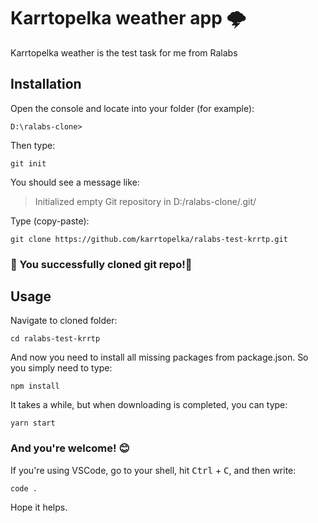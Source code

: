 # Karrtopelka weather app 🌩

Karrtopelka weather is the test task for me from Ralabs

## Installation

Open the console and locate into your folder (for example):

```shell
D:\ralabs-clone>
```

Then type:

```shell
git init
```

You should see a message like:

> Initialized empty Git repository in D:/ralabs-clone/.git/

Type (copy-paste):

```shell
git clone https://github.com/karrtopelka/ralabs-test-krrtp.git
```

### 🎉 You successfully cloned git repo!🎊

## Usage

Navigate to cloned folder:

```shell
cd ralabs-test-krrtp
```

And now you need to install all missing packages from package.json. So you simply need to type:

```shell
npm install
```

It takes a while, but when downloading is completed, you can type:

```shell
yarn start
```

### And you're welcome! 😊

If you're using VSCode, go to your shell, hit <kbd>Ctrl</kbd> + <kbd>C</kbd>, and then write:

```shell
code .
```

Hope it helps.
